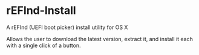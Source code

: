 rEFInd-Install
==============

A rEFInd (UEFI boot picker) install utility for OS X

Allows the user to download the latest version, extract it, and install it each with a single click of a button.

